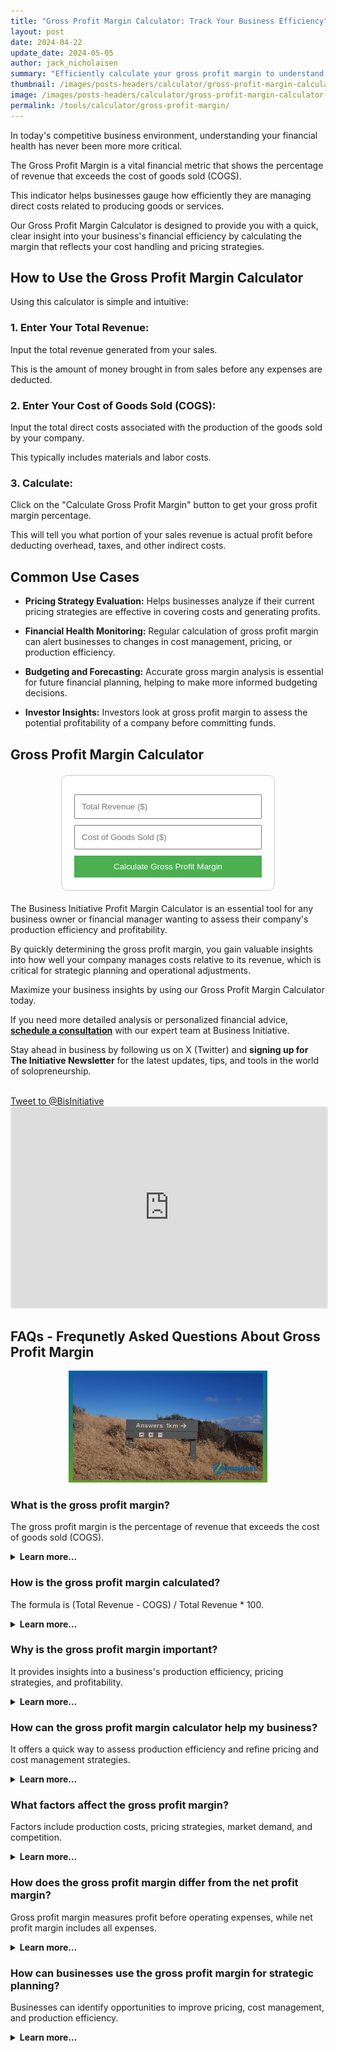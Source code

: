 ```yaml
---
title: "Gross Profit Margin Calculator: Track Your Business Efficiency"
layout: post
date: 2024-04-22
update_date: 2024-05-05
author: jack_nicholaisen
summary: "Efficiently calculate your gross profit margin to understand how much revenue is retained as gross profit after covering direct costs." 
thumbnail: /images/posts-headers/calculator/gross-profit-margin-calculator-header.png
image: /images/posts-headers/calculator/gross-profit-margin-calculator-header.png
permalink: /tools/calculator/gross-profit-margin/
---
```


In today's competitive business environment, understanding your financial health has never been more more critical. 

The Gross Profit Margin is a vital financial metric that shows the percentage of revenue that exceeds the cost of goods sold (COGS). 

This indicator helps businesses gauge how efficiently they are managing direct costs related to producing goods or services.

Our Gross Profit Margin Calculator is designed to provide you with a quick, clear insight into your business's financial efficiency by calculating the margin that reflects your cost handling and pricing strategies.

## How to Use the Gross Profit Margin Calculator

Using this calculator is simple and intuitive:

### 1. Enter Your Total Revenue:

Input the total revenue generated from your sales. 

This is the amount of money brought in from sales before any expenses are deducted.

### 2. Enter Your Cost of Goods Sold (COGS):

Input the total direct costs associated with the production of the goods sold by your company. 

This typically includes materials and labor costs.

### 3. Calculate:

Click on the "Calculate Gross Profit Margin" button to get your gross profit margin percentage. 

This will tell you what portion of your sales revenue is actual profit before deducting overhead, taxes, and other indirect costs.

## Common Use Cases

- **Pricing Strategy Evaluation:** Helps businesses analyze if their current pricing strategies are effective in covering costs and generating profits.

- **Financial Health Monitoring:** Regular calculation of gross profit margin can alert businesses to changes in cost management, pricing, or production efficiency.

- **Budgeting and Forecasting:** Accurate gross margin analysis is essential for future financial planning, helping to make more informed budgeting decisions.

- **Investor Insights:** Investors look at gross profit margin to assess the potential profitability of a company before committing funds.

<h2>Gross Profit Margin Calculator</h2>


<style>
        .calculator-box {
            max-width: 300px;
            margin: 20px auto;
            padding: 20px;
            border: 1px solid #ccc;
            border-radius: 10px;
            background: #fff;
        }
        input, button {
            width: 100%;
            padding: 10px;
            margin-top: 10px;
            box-sizing: border-box;
        }
        button {
            background-color: #4CAF50;
            color: white;
            border: none;
            cursor: pointer;
        }
        button:hover {
            background-color: #45a049;
        }
</style>


<div class="calculator-box">
    <input type="number" id="totalRevenue" placeholder="Total Revenue ($)">
    <input type="number" id="cogs" placeholder="Cost of Goods Sold ($)">
    <button onclick="calculateGrossProfitMargin()">Calculate Gross Profit Margin</button>
    <div id="result"></div>
</div>

<script>
    function calculateGrossProfitMargin() {
        var revenue = document.getElementById("totalRevenue").value;
        var cogs = document.getElementById("cogs").value;
        var grossProfitMargin = ((revenue - cogs) / revenue) * 100;

        if (!isNaN(grossProfitMargin) && grossProfitMargin != Infinity) {
            document.getElementById("result").innerHTML = "Gross Profit Margin: " + grossProfitMargin.toFixed(2) + "%";
        } else {
            document.getElementById("result").innerHTML = "Please enter valid numbers for revenue and COGS.";
        }
    }
</script>

The Business Initiative Profit Margin Calculator is an essential tool for any business owner or financial manager wanting to assess their company's production efficiency and profitability. 

By quickly determining the gross profit margin, you gain valuable insights into how well your company manages costs relative to its revenue, which is critical for strategic planning and operational adjustments.

Maximize your business insights by using our Gross Profit Margin Calculator today. 

If you need more detailed analysis or personalized financial advice, **<a href="https://calendly.com/businessinitiative/30-minute-consultation-call" target="_blank">schedule a consultation</a>** with our expert team at Business Initiative.

Stay ahead in business by following us on X (Twitter) and **signing up for The Initiative Newsletter** for the latest updates, tips, and tools in the world of solopreneurship.

<br>
<a href="https://twitter.com/intent/tweet?screen_name=BisInitiative&ref_src=twsrc%5Etfw" class="twitter-mention-button" data-size="large" data-show-count="false">Tweet to @BisInitiative</a><script async src="https://platform.twitter.com/widgets.js" charset="utf-8"></script>
<br>

<iframe src="https://embeds.beehiiv.com/e19ce286-1d77-44e9-b09f-22d4f7c6f0bf" data-test-id="beehiiv-embed" width="100%" height="320" frameborder="0" scrolling="no" style="border-radius: 4px; border: 2px solid #e5e7eb; margin: 0; background-color: transparent;"></iframe>
<br>

## FAQs - Frequnetly Asked Questions About Gross Profit Margin

<center>
<img alt="frequently asked questions" src="/images/content/answers.png" title="FAQs about common business calculations" style="width: 63%; height: 63%">
</center>

<h3>What is the gross profit margin?</h3>
<p>The gross profit margin is the percentage of revenue that exceeds the cost of goods sold (COGS).</p>
<details>
<summary><b>Learn more…</b></summary>
<br>
<p>The gross profit margin measures how much revenue remains after covering the direct costs of producing goods or services, known as the cost of goods sold (COGS).</p>
<p>It's an important financial indicator that shows how efficiently a company manages production and pricing to retain revenue as profit.</p>
<p>A higher margin indicates better cost management and profitability, while a lower margin may signal rising production costs or ineffective pricing strategies.</p>
</details>

<h3>How is the gross profit margin calculated?</h3>
<p>The formula is (Total Revenue - COGS) / Total Revenue * 100.</p>
<details>
<summary><b>Learn more…</b></summary>
<br>
<p>To calculate the gross profit margin, subtract the cost of goods sold from total revenue to find the gross profit.</p>
<p>Divide the gross profit by total revenue and multiply by 100 to convert it into a percentage.</p>
<p>This calculation provides a quick snapshot of how much profit is generated from sales after accounting for direct production costs.</p>
</details>

<h3>Why is the gross profit margin important?</h3>
<p>It provides insights into a business's production efficiency, pricing strategies, and profitability.</p>
<details>
<summary><b>Learn more…</b></summary>
<br>
<p>The gross profit margin indicates how well a business manages production costs relative to revenue.</p>
<p>It reflects the effectiveness of pricing strategies and can reveal trends in cost management that impact profitability.</p>
<p>A strong margin can attract investors by demonstrating efficient operations, while a declining margin might prompt further investigation into rising costs or pricing issues.</p>
</details>

<h3>How can the gross profit margin calculator help my business?</h3>
<p>It offers a quick way to assess production efficiency and refine pricing and cost management strategies.</p>
<details>
<summary><b>Learn more…</b></summary>
<br>
<p>The calculator provides an immediate analysis of gross profit margins, helping businesses understand how production costs impact their profitability.</p>
<p>This insight can guide adjustments to pricing strategies, production processes, and supply chain management.</p>
<p>Regular margin analysis reveals trends over time, allowing businesses to adapt quickly to changes in cost structures and market conditions.</p>
</details>

<h3>What factors affect the gross profit margin?</h3>
<p>Factors include production costs, pricing strategies, market demand, and competition.</p>
<details>
<summary><b>Learn more…</b></summary>
<br>
<p>Production costs like raw materials and labor have a direct impact on the gross profit margin, as increases in these costs can reduce profitability.</p>
<p>Pricing strategies influence how well businesses can cover production costs and retain revenue as profit.</p>
<p>Market demand and competition also play a role, as changes in consumer preferences or competitor pricing may affect sales volume and pricing flexibility.</p>
</details>

<h3>How does the gross profit margin differ from the net profit margin?</h3>
<p>Gross profit margin measures profit before operating expenses, while net profit margin includes all expenses.</p>
<details>
<summary><b>Learn more…</b></summary>
<br>
<p>Gross profit margin is the ratio of gross profit to total revenue and is calculated before deducting operating expenses like rent, marketing, and administrative costs.</p>
<p>Net profit margin is calculated after all operating expenses, taxes, and interest are subtracted from total revenue.</p>
<p>While gross profit margin focuses on production efficiency, net profit margin gives a broader picture of overall profitability.</p>
</details>

<h3>How can businesses use the gross profit margin for strategic planning?</h3>
<p>Businesses can identify opportunities to improve pricing, cost management, and production efficiency.</p>
<details>
<summary><b>Learn more…</b></summary>
<br>
<p>Analyzing gross profit margin trends can reveal rising production costs, ineffective pricing, or inefficiencies in supply chain management.</p>
<p>Businesses can refine their pricing strategies or seek cost reductions to improve profitability.</p>
<p>Monitoring the margin over time also helps set realistic financial goals and allocate resources more effectively to drive business growth.</p>
</details>

